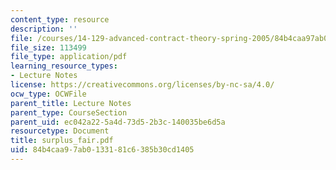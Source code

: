 ```yaml
---
content_type: resource
description: ''
file: /courses/14-129-advanced-contract-theory-spring-2005/84b4caa97ab0133181c6385b30cd1405_surplus_fair.pdf
file_size: 113499
file_type: application/pdf
learning_resource_types:
- Lecture Notes
license: https://creativecommons.org/licenses/by-nc-sa/4.0/
ocw_type: OCWFile
parent_title: Lecture Notes
parent_type: CourseSection
parent_uid: ec042a22-5a4d-73d5-2b3c-140035be6d5a
resourcetype: Document
title: surplus_fair.pdf
uid: 84b4caa9-7ab0-1331-81c6-385b30cd1405
---
```

